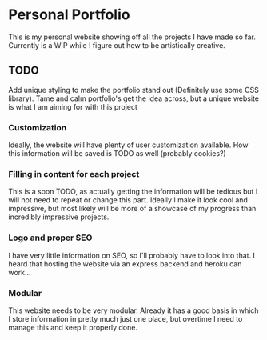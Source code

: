 # Personal Portfolio 

This is my personal website showing off all the projects I have made so far. Currently is a WIP while I figure out how to be artistically creative.

## TODO
Add unique styling to make the portfolio stand out (Definitely use some CSS library). Tame and calm portfolio's get the idea across, but a unique website is what I am aiming for with this project

### Customization
Ideally, the website will have plenty of user customization available. How this information will be saved is TODO as well (probably cookies?)

### Filling in content for each project
This is a soon TODO, as actually getting the information will be tedious but I will not need to repeat or change this part. Ideally I make it look cool and impressive, but most likely will be more of a showcase of my progress than incredibly impressive projects.

### Logo and proper SEO
I have very little information on SEO, so I'll probably have to look into that. I heard that hosting the website via an express backend and heroku can work...

### Modular
This website needs to be very modular. Already it has a good basis in which I store information in pretty much just one place, but overtime I need to manage this and keep it properly done.
